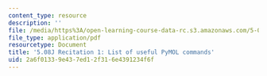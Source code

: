 ```yaml
---
content_type: resource
description: ''
file: /media/https%3A/open-learning-course-data-rc.s3.amazonaws.com/5-08j-biological-chemistry-ii-spring-2016/2a6f01339e437ed12f316e4391234f6f_MIT5_08jS16r1_handout.pdf
file_type: application/pdf
resourcetype: Document
title: '5.08J Recitation 1: List of useful PyMOL commands'
uid: 2a6f0133-9e43-7ed1-2f31-6e4391234f6f
---
```

